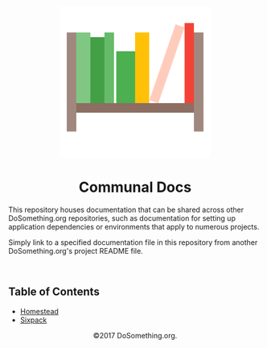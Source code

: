 <p align="center">
  <img alt="documentation shelf icon" src="https://raw.githubusercontent.com/DoSomething/communal-docs/master/assets/document_library_shelf.png" width="300">
</p>

<h1 align="center">Communal Docs</h1>

This repository houses documentation that can be shared across other DoSomething.org repositories, such as documentation for setting up application dependencies or environments that apply to numerous projects. 

Simply link to a specified documentation file in this repository from another DoSomething.org's project README file.

<br />


## Table of Contents

- [Homestead](https://github.com/DoSomething/communal-docs/tree/master/Homestead)
- [Sixpack](https://github.com/DoSomething/communal-docs/tree/master/Sixpack)

<p align="center">©2017 DoSomething.org.</p>